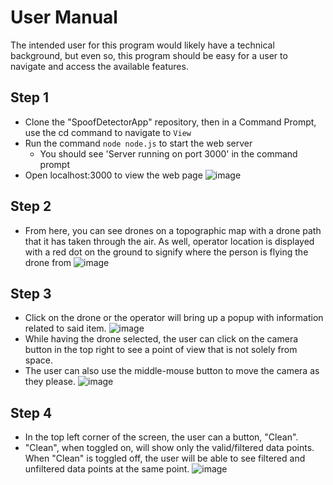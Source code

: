 # User Manual 

The intended user for this program would likely have a technical background, but even so, this program should be easy for a user to navigate and access the available features.

## Step 1
- Clone the "SpoofDetectorApp" repository, then in a Command Prompt, use the cd command to navigate to <code>View</code>
- Run the command <code>node node.js</code> to start the web server
  - You should see 'Server running on port 3000' in the command prompt
- Open localhost:3000 to view the web page
![image](https://github.com/dapark3/SpoofDetectorMainRepo/assets/98801367/46c396f2-8cd2-482b-9361-26842388ef3c)

## Step 2
- From here, you can see drones on a topographic map with a drone path that it has taken through the air. As well, operator location is displayed with a red dot on the ground to signify where the person is flying the drone from
![image](https://github.com/dapark3/SpoofDetectorMainRepo/assets/98801367/a0bba2d1-de14-448e-8664-d53bbb42a66a)

## Step 3
- Click on the drone or the operator will bring up a popup with information related to said item.
![image](https://github.com/dapark3/SpoofDetectorMainRepo/assets/98801367/920fa02c-d2e5-4cbd-ad02-77f5b5a36588)
- While having the drone selected, the user can click on the camera button in the top right to see a point of view that is not solely from space.
- The user can also use the middle-mouse button to move the camera as they please.
![image](https://github.com/dapark3/SpoofDetectorMainRepo/assets/98801367/f698ec93-69bd-42f2-b9c7-c3567c29f669)

## Step 4
- In the top left corner of the screen, the user can a button, "Clean".
- "Clean", when toggled on, will show only the valid/filtered data points. When "Clean" is toggled off, the user will be able to see filtered and unfiltered data points at the same point.
![image](https://github.com/dapark3/SpoofDetectorMainRepo/assets/98801367/44c43a36-49cb-4700-b83c-8344ae612116)
